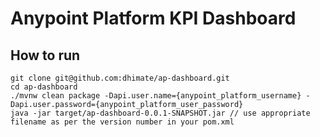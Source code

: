 # Anypoint Platform KPI Dashboard

## How to run 
```
git clone git@github.com:dhimate/ap-dashboard.git
cd ap-dashboard
./mvnw clean package -Dapi.user.name={anypoint_platform_username} -Dapi.user.password={anypoint_platform_user_password}
java -jar target/ap-dashboard-0.0.1-SNAPSHOT.jar // use appropriate filename as per the version number in your pom.xml
```
